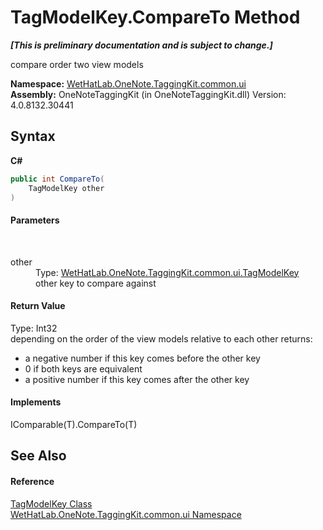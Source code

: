 # TagModelKey.CompareTo Method 
 _**\[This is preliminary documentation and is subject to change.\]**_

compare order two view models

**Namespace:**&nbsp;<a href="043a9407-ac38-b3ac-7348-a6090af495ad">WetHatLab.OneNote.TaggingKit.common.ui</a><br />**Assembly:**&nbsp;OneNoteTaggingKit (in OneNoteTaggingKit.dll) Version: 4.0.8132.30441

## Syntax

**C#**<br />
``` C#
public int CompareTo(
	TagModelKey other
)
```


#### Parameters
&nbsp;<dl><dt>other</dt><dd>Type: <a href="3f27eb3e-174d-da80-683c-25f58841f408">WetHatLab.OneNote.TaggingKit.common.ui.TagModelKey</a><br />other key to compare against</dd></dl>

#### Return Value
Type: Int32<br />depending on the order of the view models relative to each other returns:
&nbsp;<ul><li>a negative number if this key comes before the other key</li><li>0 if both keys are equivalent</li><li>a positive number if this key comes after the other key</li></ul>

#### Implements
IComparable(T).CompareTo(T)<br />

## See Also


#### Reference
<a href="3f27eb3e-174d-da80-683c-25f58841f408">TagModelKey Class</a><br /><a href="043a9407-ac38-b3ac-7348-a6090af495ad">WetHatLab.OneNote.TaggingKit.common.ui Namespace</a><br />